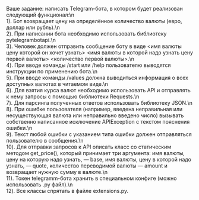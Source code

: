 Ваше задание: написать Telegram-бота, в котором будет реализован следующий функционал:\n\
1). Бот возвращает цену на определённое количество валюты (евро, доллар или рубль).\n\
2). При написании бота необходимо использовать библиотеку pytelegrambotapi.\n\
3). Человек должен отправить сообщение боту в виде <имя валюты цену которой он хочет узнать> <имя валюты в которой надо узнать цену первой валюты> <количество первой валюты>.\n\
4). При вводе команды /start или /help пользователю выводятся инструкции по применению бота.\n\
5). При вводе команды /values должна выводиться информация о всех доступных валютах в читаемом виде.\n\
6). Для взятия курса валют необходимо использовать API и отправлять к нему запросы с помощью библиотеки Requests.\n\
7). Для парсинга полученных ответов использовать библиотеку JSON.\n\
8). При ошибке пользователя (например, введена неправильная или несуществующая валюта или неправильно введено число) вызывать собственно написанное исключение APIException с текстом пояснения ошибки.\n\
9). Текст любой ошибки с указанием типа ошибки должен отправляться пользователю в сообщения.\n\
10). Для отправки запросов к API описать класс со статическим методом get_price(), который принимает три аргумента: имя валюты, цену на которую надо узнать, — base, имя валюты, цену в которой надо узнать, — quote, количество переводимой валюты — amount и возвращает нужную сумму в валюте.\n\
11). Токен telegramm-бота хранить в специальном конфиге (можно использовать .py файл).\n\
12). Все классы спрятать в файле extensions.py.
